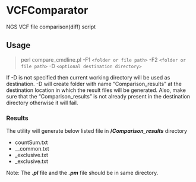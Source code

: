 # VCFComparator
NGS VCF file comparison(diff) script

## Usage

>perl compare_cmdline.pl -F1 `<folder or file path>` -F2 `<folder or file path>` -D `<optional destination directory>`

If -D is not specified then current working directory will be used as destination. -D will create folder with name “Comparison_results” at the destination location in which the result files will be generated.
Also, make sure that the “Comparison_results” is not already present in the destination directory otherwise it will fail.

### Results
The utility will generate below listed file in **/_Comparison_results_** directory
+ countSum.txt
+ <file1>_<file2>_common.txt
+ <file1>_exclusive.txt
+ <file2>_exclusive.txt


Note: The **_.pl_** file and the **_.pm_** file should be in same directory.
